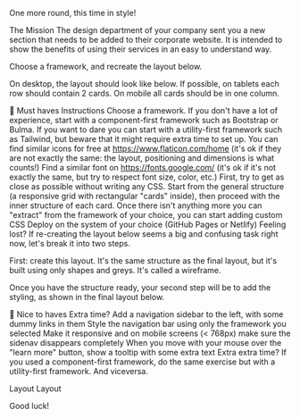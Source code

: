 One more round, this time in style!

The Mission
The design department of your company sent you a new section that needs to be added to their corporate website. It is intended to show the benefits of using their services in an easy to understand way.

Choose a framework, and recreate the layout below.

On desktop, the layout should look like below. If possible, on tablets each row should contain 2 cards. On mobile all cards should be in one column.

🌱 Must haves
Instructions
Choose a framework. If you don't have a lot of experience, start with a component-first framework such as Bootstrap or Bulma. If you want to dare you can start with a utility-first framework such as Tailwind, but beware that it might require extra time to set up.
You can find similar icons for free at https://www.flaticon.com/home (it's ok if they are not exactly the same: the layout, positioning and dimensions is what counts!)
Find a similar font on https://fonts.google.com/ (it's ok if it's not exactly the same, but try to respect font size, color, etc.)
First, try to get as close as possible without writing any CSS. Start from the general structure (a responsive grid with rectangular "cards" inside), then proceed with the inner structure of each card.
Once there isn't anything more you can "extract" from the framework of your choice, you can start adding custom CSS
Deploy on the system of your choice (GitHub Pages or Netlify)
Feeling lost?
If re-creating the layout below seems a big and confusing task right now, let's break it into two steps.

First: create this layout. It's the same structure as the final layout, but it's built using only shapes and greys. It's called a wireframe.

Once you have the structure ready, your second step will be to add the styling, as shown in the final layout below.

🌼 Nice to haves
Extra time?
Add a navigation sidebar to the left, with some dummy links in them
Style the navigation bar using only the framework you selected
Make it responsive and on mobile screens (< 768px) make sure the sidenav disappears completely
When you move with your mouse over the "learn more" button, show a tooltip with some extra text
Extra extra time?
If you used a component-first framework, do the same exercise but with a utility-first framework. And viceversa.

Layout
Layout

Good luck!
